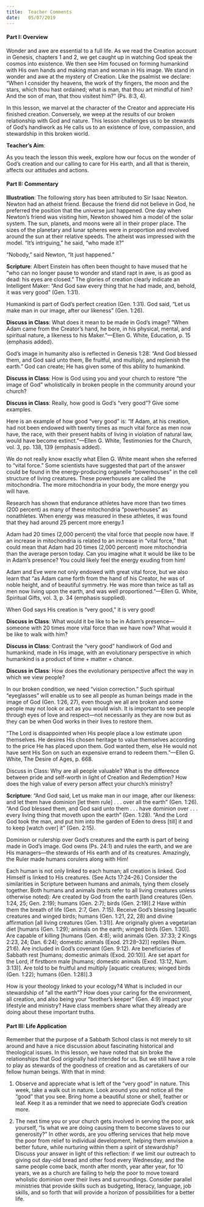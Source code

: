 ```yaml
---
title:  Teacher Comments
date:   05/07/2019
---
```


#### Part I: Overview

Wonder and awe are essential to a full life. As we read the Creation account in Genesis, chapters 1 and 2, we get caught up in watching God speak the cosmos into existence. We then see Him focused on forming humankind with His own hands and making man and woman in His image. We stand in wonder and awe at the mystery of Creation. Like the psalmist we declare: “When I consider thy heavens, the work of thy fingers, the moon and the stars, which thou hast ordained; what is man, that thou art mindful of him? And the son of man, that thou visitest him?” (Ps. 8:3, 4).

In this lesson, we marvel at the character of the Creator and appreciate His finished creation. Conversely, we weep at the results of our broken relationship with God and nature. This lesson challenges us to     be stewards of God’s handiwork as He calls us to an existence of love, compassion, and stewardship in this broken world.

**Teacher’s Aim**:

As you teach the lesson this week, explore how our focus on the wonder of God’s creation and our calling to care for His earth, and all that is therein, affects our attitudes and actions.

#### Part II: Commentary

**Illustration**: The following story has been attributed to Sir Isaac Newton. Newton had an atheist friend. Because the friend did not believe in God, he preferred the position that the universe just happened. One day when Newton’s friend was visiting him, Newton showed him a model of the solar system. The sun, planets, and moons were all in their proper place. The sizes of the planetary and lunar spheres were in proportion and revolved around the sun at their relative speeds. The atheist was impressed with the model. “It’s intriguing,” he said, “who made it?”

“Nobody,” said Newton, “It just happened.”

**Scripture**: Albert Einstein has often been thought to have mused that he “who can no longer pause to wonder and stand rapt in awe,  is as good   as dead: his eyes are closed.” The glories of creation clearly indicate an Intelligent Maker: “And God saw every thing that he had made, and, behold, it was very good” (Gen. 1:31).

Humankind is part of God’s perfect creation (Gen. 1:31). God said, “Let us make man in our image, after our likeness” (Gen. 1:26).

**Discuss in Class**: What does it mean to be made in God’s  image?  “When Adam came from the Creator’s hand, he bore, in his physical, mental, and spiritual nature, a likeness to his Maker.”—Ellen G. White, Education, p. 15 (emphasis added).

God’s image in humanity also is reflected in Genesis 1:28: “And God blessed them, and God said unto them, Be fruitful, and multiply, and replenish the earth.” God can create; He has given some of this ability to humankind.

**Discuss in Class**: How is God using you and your church to restore “the image of God” wholistically in broken people in the community around your church?

**Discuss in Class**: Really, how good is God’s “very good”? Give some examples.

Here is an example of how good “very good” is: “If Adam, at his creation, had not been endowed with twenty times as much vital force as men now have, the race, with their present habits of living in violation of natural law, would have become extinct.”—Ellen G. White, Testimonies for the Church, vol. 3, pp. 138, 139 (emphasis added).

We do not really know exactly what Ellen G. White meant when she referred to “vital force.” Some scientists have suggested that part of the answer could be found in the energy-producing organelle “powerhouses” in the cell structure of living creatures. These powerhouses are called the mitochondria. The more mitochondria in your body, the more energy you will have.

Research has shown that endurance athletes have more than two times (200 percent) as many of these mitochondria “powerhouses” as nonathletes. When energy was measured in these athletes, it was found that they had around 25 percent more energy.1

Adam had 20 times (2,000 percent) the vital force that people now have. If an increase in mitochondria is related to an increase in “vital force,” that could mean that Adam had 20 times (2,000 percent) more mitochondria than the average person today. Can you imagine what it would be like to be in Adam’s presence? You could likely feel the energy exuding from him!

Adam and Eve were not only endowed with great vital force, but we also learn that “as Adam came forth from the hand of his Creator, he was of noble height, and of beautiful symmetry. He was more than twice as tall as men now living upon the earth, and was well proportioned.”—Ellen G. White, Spiritual Gifts, vol. 3, p. 34 (emphasis supplied).

When God says His creation is “very good,” it is very good!

**Discuss in Class**: What would it be like to be in Adam’s presence— someone with 20 times more vital force than we have now? What would it be like to walk with him?

**Discuss in Class**: Contrast the “very good” handiwork of God and humankind, made in His image, with an evolutionary perspective in which humankind is a product of time + matter + chance.

**Discuss in Class**: How does the evolutionary perspective affect the way in which we view people?

In our broken condition, we need “vision correction.” Such spiritual “eyeglasses” will enable us to see all people as human beings made in the image of God (Gen. 1:26, 27), even though we all are broken and some people may not look or act as you would wish. It is important to see people through eyes of love and respect—not necessarily as they are now but as they can be when God works in their lives to restore them.

“The Lord is disappointed when His people place a low estimate upon themselves. He desires His chosen heritage to value themselves according to the price He has placed upon them. God wanted them, else He would not have sent His Son on such an expensive errand to redeem them.”—Ellen G. White, The Desire of Ages, p. 668.

Discuss in Class: Why are all people valuable? What is the difference  between pride and self-worth in light of Creation and Redemption? How does the high value of every person affect your church’s ministry?

**Scripture**: “And God said, Let us make man in our image, after our likeness: and let them have dominion [let them rule] . . . over all the earth” (Gen. 1:26). “And God blessed them, and God said unto them . . . have dominion over . . . every living thing that moveth upon the earth” (Gen. 1:28). “And the Lord God took the man, and put him into the garden of Eden to dress [till] it and to keep [watch over] it” (Gen. 2:15).

Dominion or rulership over God’s creatures and the earth is part of being made in God’s  image. God owns (Ps. 24:1) and rules the earth,  and we are His managers—the stewards of His earth and of its creatures. Amazingly, the Ruler made humans corulers along with Him!

Each human is not only linked to each human; all creation is linked. God Himself is linked to His creatures. (See Acts 17:24–26.) Consider the similarities in Scripture between humans and animals, tying them closely together. Both humans and animals (texts refer to all living creatures unless otherwise noted):
Are created by God from the earth [land creatures (Gen. 1:24, 25; Gen. 2:19); humans (Gen. 2:7); birds (Gen. 2:19)].2
Have within them the breath of life (Gen. 2:7, Gen. 7:15).
Receive God’s blessing [aquatic creatures and winged birds; humans (Gen. 1:21, 22, 28) and divine affirmation [all living creatures (Gen. 1:31)].
Are originally given a vegetarian diet [humans (Gen. 1:29); animals on the earth; winged birds (Gen. 1:30)].
Are capable of killing [humans (Gen. 4:8); wild animals (Gen. 37:33; 2 Kings 2:23, 24; Dan. 6:24); domestic animals (Exod. 21:28–32)] reptiles (Num. 21:6).
Are included in God’s covenant (Gen. 9:12).
Are beneficiaries of Sabbath rest [humans; domestic animals (Exod.  20:10)].
Are set apart for the Lord, if firstborn male [humans; domestic animals (Exod. 13:12, Num. 3:13)].
Are told to be fruitful and multiply [aquatic creatures; winged birds (Gen. 1:22); humans (Gen. 1:28)].3

How  is  your  theology  linked  to  your  ecology?4   What  is  included  in  our stewardship of “all the earth”? How does your caring for the environment, all creation, and also being your “brother’s keeper” (Gen. 4:9) impact your lifestyle and ministry? Have class members share what they already are doing about these important truths.

#### Part III: Life Application

Remember that the purpose of a Sabbath School class is not merely to sit around and have a nice discussion about fascinating historical and theological issues. In this lesson, we have noted that sin broke the relationships that God originally had intended for us. But we still have a role to play as stewards of the goodness of creation and as caretakers of our fellow human beings. With that in mind:

1.	Observe and appreciate what is left of the “very good” in nature. This week, take a walk out in nature. Look around you and notice all the “good” that you see. Bring home a beautiful stone or shell, feather or leaf. Keep it as a reminder that we need to appreciate God’s creation more.

2.	The next time you or your church gets involved in serving the poor, ask yourself, “Is what we are doing causing them to become slaves to our generosity?” In other words, are you offering services that help move the poor from relief to individual development, helping them envision a better future, while nurturing within them a spirit of stewardship? Discuss your  answer  in light of this reflection: if we limit our outreach to giving out day-old bread and other food every Wednesday, and the same people come back, month after month, year after year, for 10 years, we as a church are failing to help the poor to move toward wholistic dominion over their lives and surroundings. Consider parallel ministries that provide skills such as budgeting, literacy, language, job skills, and so forth that will provide a horizon of possibilities for a better life.